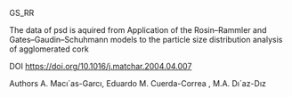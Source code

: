 GS_RR

The data of psd is aquired from Application of the Rosin–Rammler and Gates–Gaudin–Schuhmann models to the particle size distribution analysis of agglomerated cork

DOI https://doi.org/10.1016/j.matchar.2004.04.007

Authors A. Macı´as-Garcı, Eduardo M. Cuerda-Correa , M.A. Dı´az-Dız
